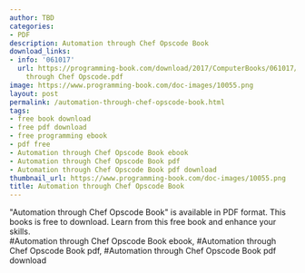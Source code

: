 ```yaml
---
author: TBD
categories:
- PDF
description: Automation through Chef Opscode Book
download_links:
- info: '061017'
  url: https://programming-book.com/download/2017/ComputerBooks/061017/Automation
    through Chef Opscode.pdf
image: https://www.programming-book.com/doc-images/10055.png
layout: post
permalink: /automation-through-chef-opscode-book.html
tags:
- free book download
- free pdf download
- free programming ebook
- pdf free
- Automation through Chef Opscode Book ebook
- Automation through Chef Opscode Book pdf
- Automation through Chef Opscode Book pdf download
thumbnail_url: https://www.programming-book.com/doc-images/10055.png
title: Automation through Chef Opscode Book
---
```


 
<div class="item-desc text-justify">
  "Automation through Chef Opscode Book" is available in PDF format. This books is free to download. Learn from this free book and enhance your skills.
  <br>
  #Automation through Chef Opscode Book ebook, #Automation through Chef Opscode Book pdf, #Automation through Chef Opscode Book pdf download
</div>